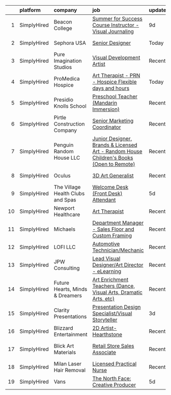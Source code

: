 

|    | platform    | company                           | job                                                                                                                                                                                            | update_time   | location                  |
|---:|:------------|:----------------------------------|:-----------------------------------------------------------------------------------------------------------------------------------------------------------------------------------------------|:--------------|:--------------------------|
|  1 | SimplyHired | Beacon College                    | [Summer for Success Course Instructor - Visual Journaling](https://www.simplyhired.com/job/hZd7rvHUsMlA4w3tY5yimgQlGUvV_NKrDbwYPRJVnwijlOGURVsP9w?q=visual+art)                                | 9d            | Leesburg, FL              |
|  2 | SimplyHired | Sephora USA                       | [Senior Designer](https://www.simplyhired.com/job/RAnXB8s82HAC5o8esF-_TZVjSAXAwFd3Ik8UM2WKeHAX3Zi10gAgNw?q=visual+art)                                                                         | Today         | Remote +1 location        |
|  3 | SimplyHired | Pure Imagination Studios          | [Visual Development Artist](https://www.simplyhired.com/job/u3Ce0qDkoB4jPujFyWA_pOjySvkBJ7SmBclJFkATwkjx3a0XU_1R2g?q=visual+art)                                                               | Recently      | Rochester, NY +1 location |
|  4 | SimplyHired | ProMedica Hospice                 | [Art Therapist - PRN - Hospice Flexible days and hours](https://www.simplyhired.com/job/On8eaiTV2rwj-M0X_j3P9_4sjfwd8CFblRYoj86xVGmr-q5iVvS11g?q=visual+art)                                   | Today         | Carlisle, PA              |
|  5 | SimplyHired | Presidio Knolls School            | [Preschool Teacher (Mandarin Immersion)](https://www.simplyhired.com/job/TjDR0_5unIGKiJo-VCj6ZfKTn2Zk-R2QpynsSU9VPawpL7Qd-MN3Cw?q=visual+art)                                                  | Recently      | San Francisco, CA         |
|  6 | SimplyHired | Pirtle Construction Company       | [Senior Marketing Coordinator](https://www.simplyhired.com/job/TEUcflZaEukF8Mqv7UUPoUXyQaVpkWqzk2xSDhaWfU1hx6zIOrSXiQ?q=visual+art)                                                            | Recently      | Fort Lauderdale, FL       |
|  7 | SimplyHired | Penguin Random House LLC          | [Junior Designer, Brands & Licensed Art - Random House Children's Books (Open to Remote)](https://www.simplyhired.com/job/gH3waUaaEZWiJ28DEHFm7xKrgWmuMXpgd-FdbKc3X12hyKTLyKUXBQ?q=visual+art) | Recently      | New York, NY              |
|  8 | SimplyHired | Oculus                            | [3D Art Generalist](https://www.simplyhired.com/job/je0u3b9g8nV9DnO3K-aE3a3L3MWK_JcqtTRaFwxslc5IFNxzn_ndrA?q=visual+art)                                                                       | Recently      | Remote +2 locations       |
|  9 | SimplyHired | The Village Health Clubs and Spas | [Welcome Desk (Front Desk) Attendant](https://www.simplyhired.com/job/Ty4uNcyC-xIja0z-w_AiCm4flXLjf2Q_7xLlYNwbJRaj8X7ssy-Xkw?q=visual+art)                                                     | 5d            | Phoenix, AZ               |
| 10 | SimplyHired | Newport Healthcare                | [Art Therapist](https://www.simplyhired.com/job/g75tl0Ly4TTiQrv1UAdVN3XrOHcpotJh3MCaAJf540AVjxQ6NSnxWQ?q=visual+art)                                                                           | Recently      | Saint Cloud, MN           |
| 11 | SimplyHired | Michaels                          | [Department Manager - Sales Floor and Custom Framing](https://www.simplyhired.com/job/jk9zSuCPE4a1u2_haxYNGTcYq43RCzs-bYe5BNDmM8pgwUU9W8v1-w?q=visual+art)                                     | Recently      | Elk River, MN             |
| 12 | SimplyHired | LOFI LLC                          | [Automotive Technician/Mechanic](https://www.simplyhired.com/job/6KPmJ0c4_B2H9NItdn2r2YutT9NbhND0cuHRI6c9HuIgBNpfeS8Jnw?q=visual+art)                                                          | Recently      | Corpus Christi, TX        |
| 13 | SimplyHired | JPW Consulting                    | [Lead Visual Designer/Art Director - eLearning](https://www.simplyhired.com/job/5U9yXshu2JwTVCtrEzyDneOriEZQQ3FTmdaZMSPTGnaIhXa5Nsh8oA?q=visual+art)                                           | Recently      | Remote                    |
| 14 | SimplyHired | Future Hearts, Minds & Dreamers   | [Art Enrichment Teachers (Dance, Visual Arts, Dramatic Arts, etc)](https://www.simplyhired.com/job/fezfXeUcjlel0rzU4aa8X5aHhXR7X14jiqHpjCzy85Rf730QMWgDIg?q=visual+art)                        | Recently      | Phoenix, AZ +10 locations |
| 15 | SimplyHired | Clarity Presentations             | [Presentation Design Specialist/Visual Storyteller](https://www.simplyhired.com/job/Xlel8_doFqKrVBYokXdG6_t6vgNy0hIjDvjgEr8-IpZKw_j82xOULw?q=visual+art)                                       | 3d            | Remote                    |
| 16 | SimplyHired | Blizzard Entertainment            | [2D Artist- Hearthstone](https://www.simplyhired.com/job/SpjQg9-PvboofN0JlAeM71jaQH3HpN8een9NhJPNcE2GrJiS1WEs9A?q=visual+art)                                                                  | Recently      | Irvine, CA                |
| 17 | SimplyHired | Blick Art Materials               | [Retail Store Sales Associate](https://www.simplyhired.com/job/UGfXgITeFExp90ES8KCAfIL1a_tcVBCZ6yd2Js3r1v0XEIIiMUtpsw?q=visual+art)                                                            | Recently      | Tempe, AZ +50 locations   |
| 18 | SimplyHired | Milan Laser Hair Removal          | [Licensed Practical Nurse](https://www.simplyhired.com/job/iO0B4bvXfiQveYQ2hKpsgw-o3pQm1SSOiIjGSSFwTrns867k5j8E8w?q=visual+art)                                                                | Recently      | Tucson, AZ                |
| 19 | SimplyHired | Vans                              | [The North Face: Creative Producer](https://www.simplyhired.com/job/uSPJ-LG2G2iCrXhlRMNUNPBCfxnxjaEtHlCww5ZaPZtgYe5r0K1ypQ?q=visual+art)                                                       | 5d            | Denver, CO                |